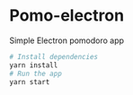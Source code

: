 # Pomo-electron

Simple Electron pomodoro app

```bash
# Install dependencies
yarn install
# Run the app
yarn start
```


